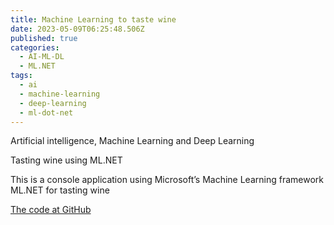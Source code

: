 ```yaml
---
title: Machine Learning to taste wine
date: 2023-05-09T06:25:48.506Z
published: true
categories:
  - AI-ML-DL
  - ML.NET
tags:
  - ai
  - machine-learning
  - deep-learning
  - ml-dot-net
---
```


Artificial intelligence, Machine Learning and Deep Learning

Tasting wine using ML.NET

This is a console application using Microsoft’s Machine Learning framework ML.NET for tasting wine

<a href="https://github.com/persteenolsen/WineML" target="_blank">The code at GitHub</a>





